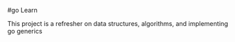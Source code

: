 #go Learn

This project is a refresher on data structures, algorithms, and implementing go generics

